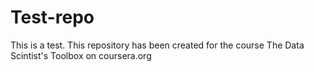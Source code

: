 Test-repo
========

This is a test. This repository has been created for the course The Data Scintist's Toolbox on coursera.org

